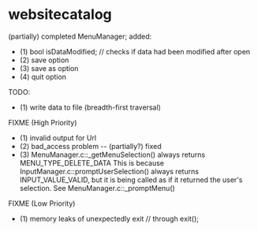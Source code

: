 websitecatalog
==============
(partially) completed MenuManager;
added:
* (1) bool isDataModified; // checks if data had been modified after open
* (2) save option
* (3) save as option
* (4) quit option

TODO:
* (1) write data to file (breadth-first traversal)

FIXME (High Priority)
* (1) invalid output for Url
* (2) bad_access problem -- (partially?) fixed
* (3) MenuManager.c::_getMenuSelection() always returns MENU_TYPE_DELETE_DATA
    This is because InputManager.c::promptUserSelection() always returns INPUT_VALUE_VALID,
    but it is being called as if it returned the user's selection.
    See MenuManager.c::_promptMenu()

FIXME (Low Priority)
* (1) memory leaks of unexpectedly exit // through exit();
